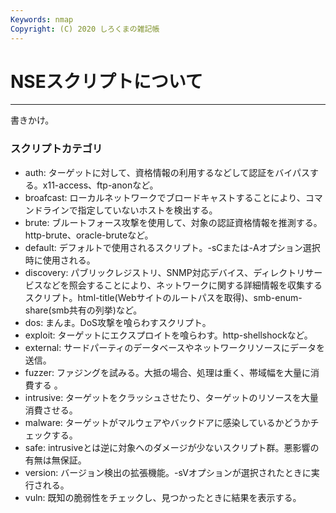 ```yaml
---
Keywords: nmap
Copyright: (C) 2020 しろくまの雑記帳
---
```


# NSEスクリプトについて

---

書きかけ。

### スクリプトカテゴリ

* auth: ターゲットに対して、資格情報の利用するなどして認証をバイパスする。x11-access、ftp-anonなど。
* broafcast: ローカルネットワークでブロードキャストすることにより、コマンドラインで指定していないホストを検出する。
* brute: ブルートフォース攻撃を使用して、対象の認証資格情報を推測する。http-brute、oracle-bruteなど。
* default: デフォルトで使用されるスクリプト。-sCまたは-Aオプション選択時に使用される。
* discovery: パブリックレジストリ、SNMP対応デバイス、ディレクトリサービスなどを照会することにより、ネットワークに関する詳細情報を収集するスクリプト。html-title(Webサイトのルートパスを取得)、smb-enum-share(smb共有の列挙)など。
* dos: まんま。DoS攻撃を喰らわすスクリプト。
* exploit: ターゲットにエクスプロイトを喰らわす。http-shellshockなど。
* external: サードパーティのデータベースやネットワークリソースにデータを送信。
* fuzzer: ファジングを試みる。大抵の場合、処理は重く、帯域幅を大量に消費する 。
* intrusive: ターゲットをクラッシュさせたり、ターゲットのリソースを大量消費させる。
* malware: ターゲットがマルウェアやバックドアに感染しているかどうかチェックする。
* safe: intrusiveとは逆に対象へのダメージが少ないスクリプト群。悪影響の有無は無保証。
* version: バージョン検出の拡張機能。-sVオプションが選択されたときに実行される。
* vuln: 既知の脆弱性をチェックし、見つかったときに結果を表示する。

